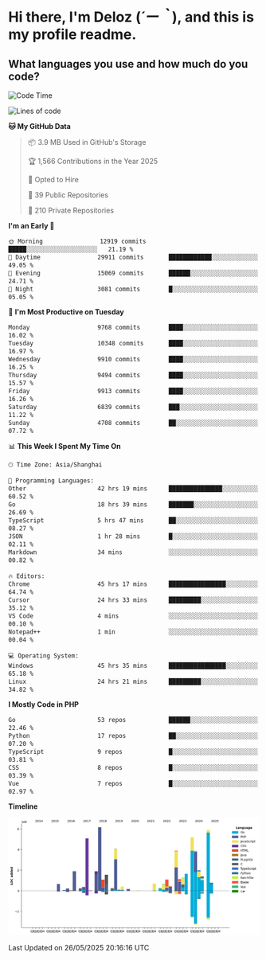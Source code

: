 # **Hi there, I'm Deloz (*´ー｀*), and this is my profile readme.**

## **What languages you use and how much do you code?**

<!--START_SECTION:waka-->
![Code Time](http://img.shields.io/badge/Code%20Time-6%2C480%20hrs%209%20mins-blue)

![Lines of code](https://img.shields.io/badge/From%20Hello%20World%20I%27ve%20Written-54.5%20million%20lines%20of%20code-blue)

**🐱 My GitHub Data** 

> 📦 3.9 MB Used in GitHub's Storage 
 > 
> 🏆 1,566 Contributions in the Year 2025
 > 
> 💼 Opted to Hire
 > 
> 📜 39 Public Repositories 
 > 
> 🔑 210 Private Repositories 
 > 
**I'm an Early 🐤** 

```text
🌞 Morning                12919 commits       █████░░░░░░░░░░░░░░░░░░░░   21.19 % 
🌆 Daytime                29911 commits       ████████████░░░░░░░░░░░░░   49.05 % 
🌃 Evening                15069 commits       ██████░░░░░░░░░░░░░░░░░░░   24.71 % 
🌙 Night                  3081 commits        █░░░░░░░░░░░░░░░░░░░░░░░░   05.05 % 
```
📅 **I'm Most Productive on Tuesday** 

```text
Monday                   9768 commits        ████░░░░░░░░░░░░░░░░░░░░░   16.02 % 
Tuesday                  10348 commits       ████░░░░░░░░░░░░░░░░░░░░░   16.97 % 
Wednesday                9910 commits        ████░░░░░░░░░░░░░░░░░░░░░   16.25 % 
Thursday                 9494 commits        ████░░░░░░░░░░░░░░░░░░░░░   15.57 % 
Friday                   9913 commits        ████░░░░░░░░░░░░░░░░░░░░░   16.26 % 
Saturday                 6839 commits        ███░░░░░░░░░░░░░░░░░░░░░░   11.22 % 
Sunday                   4708 commits        ██░░░░░░░░░░░░░░░░░░░░░░░   07.72 % 
```


📊 **This Week I Spent My Time On** 

```text
🕑︎ Time Zone: Asia/Shanghai

💬 Programming Languages: 
Other                    42 hrs 19 mins      ███████████████░░░░░░░░░░   60.52 % 
Go                       18 hrs 39 mins      ███████░░░░░░░░░░░░░░░░░░   26.69 % 
TypeScript               5 hrs 47 mins       ██░░░░░░░░░░░░░░░░░░░░░░░   08.27 % 
JSON                     1 hr 28 mins        █░░░░░░░░░░░░░░░░░░░░░░░░   02.11 % 
Markdown                 34 mins             ░░░░░░░░░░░░░░░░░░░░░░░░░   00.82 % 

🔥 Editors: 
Chrome                   45 hrs 17 mins      ████████████████░░░░░░░░░   64.74 % 
Cursor                   24 hrs 33 mins      █████████░░░░░░░░░░░░░░░░   35.12 % 
VS Code                  4 mins              ░░░░░░░░░░░░░░░░░░░░░░░░░   00.10 % 
Notepad++                1 min               ░░░░░░░░░░░░░░░░░░░░░░░░░   00.04 % 

💻 Operating System: 
Windows                  45 hrs 35 mins      ████████████████░░░░░░░░░   65.18 % 
Linux                    24 hrs 21 mins      █████████░░░░░░░░░░░░░░░░   34.82 % 
```

**I Mostly Code in PHP** 

```text
Go                       53 repos            ██████░░░░░░░░░░░░░░░░░░░   22.46 % 
Python                   17 repos            ██░░░░░░░░░░░░░░░░░░░░░░░   07.20 % 
TypeScript               9 repos             █░░░░░░░░░░░░░░░░░░░░░░░░   03.81 % 
CSS                      8 repos             █░░░░░░░░░░░░░░░░░░░░░░░░   03.39 % 
Vue                      7 repos             █░░░░░░░░░░░░░░░░░░░░░░░░   02.97 % 
```



**Timeline**

![Lines of Code chart](https://raw.githubusercontent.com/deloz/deloz/main/assets/bar_graph.png)


 Last Updated on 26/05/2025 20:16:16 UTC
<!--END_SECTION:waka-->
